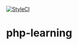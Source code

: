 [![StyleCI](https://styleci.io/repos/77333273/shield?branch=master)](https://styleci.io/repos/77333273)

# php-learning
